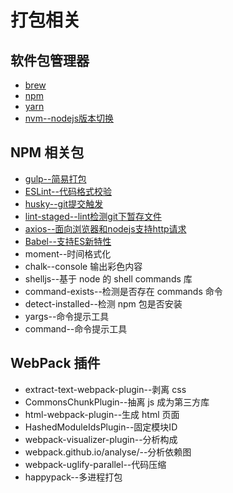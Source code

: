 # 打包相关



## 软件包管理器

- [brew](brew.md)
- [npm](npm.md)
- [yarn](yarn.md)
- [nvm--nodejs版本切换](nvm.md)

## NPM 相关包

- [gulp--简易打包](npm/gulp.md)
- [ESLint--代码格式校验](npm/ESLint.md)
- [husky--git提交触发](npm/husky.md)
- [lint-staged--lint检测git下暂存文件](npm/lint-staged.md)
- [axios--面向浏览器和nodejs支持http请求](npm/axios.md)
- [Babel--支持ES新特性](npm/Babel.md)
- moment--时间格式化
- chalk--console 输出彩色内容
- shelljs--基于 node 的 shell commands 库
- command-exists--检测是否存在 commands 命令
- detect-installed--检测 npm 包是否安装
- yargs--命令提示工具
- command--命令提示工具

## WebPack 插件
- extract-text-webpack-plugin--剥离 css
- CommonsChunkPlugin--抽离 js 成为第三方库
- html-webpack-plugin--生成 html 页面
- HashedModuleIdsPlugin--固定模块ID
- webpack-visualizer-plugin--分析构成
- webpack.github.io/analyse/--分析依赖图
- webpack-uglify-parallel--代码压缩
- happypack--多进程打包